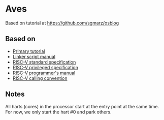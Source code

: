 # Aves

Based on tutorial at https://github.com/sgmarz/osblog

## Based on
- [Primary tutorial](https://github.com/sgmarz/osblog)
- [Linker script manual](https://users.informatik.haw-hamburg.de/~krabat/FH-Labor/gnupro/5_GNUPro_Utilities/c_Using_LD/ldLinker_scripts.html)
- [RISC-V standard specification](https://github.com/riscv/riscv-isa-manual/releases/download/Ratified-IMAFDQC/riscv-spec-20191213.pdf)
- [RISC-V privileged specification](https://github.com/riscv/riscv-isa-manual/releases/download/Priv-v1.12/riscv-privileged-20211203.pdf)
- [RISC-V programmer's manual](https://github.com/riscv-non-isa/riscv-asm-manual/blob/master/riscv-asm.md)
- [RISC-V calling convention](https://riscv.org/wp-content/uploads/2015/01/riscv-calling.pdf)

## Notes
All harts (cores) in the processor start at the entry point at the same time.
For now, we only start the hart #0 and park others.
